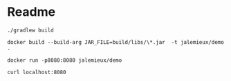 # Readme

    ./gradlew build

    docker build --build-arg JAR_FILE=build/libs/\*.jar  -t jalemieux/demo .

    docker run -p8080:8080 jalemieux/demo
    
    curl localhost:8080

    
